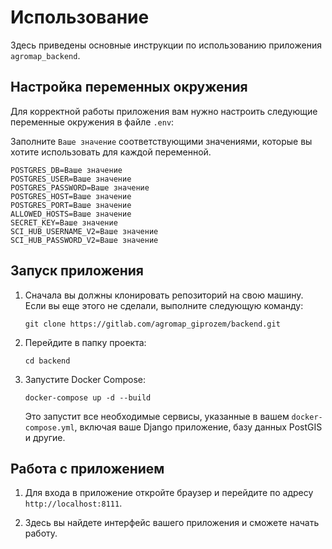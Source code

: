 # Использование

Здесь приведены основные инструкции по использованию приложения `agromap_backend`.

## Настройка переменных окружения

Для корректной работы приложения вам нужно настроить следующие переменные окружения в файле `.env`:

Заполните `Ваше значение` соответствующими значениями, которые вы хотите использовать для каждой переменной.

```shell
POSTGRES_DB=Ваше значение
POSTGRES_USER=Ваше значение
POSTGRES_PASSWORD=Ваше значение
POSTGRES_HOST=Ваше значение
POSTGRES_PORT=Ваше значение
ALLOWED_HOSTS=Ваше значение
SECRET_KEY=Ваше значение
SCI_HUB_USERNAME_V2=Ваше значение
SCI_HUB_PASSWORD_V2=Ваше значение
```

## Запуск приложения

1. Сначала вы должны клонировать репозиторий на свою машину. Если вы еще этого не сделали, выполните следующую команду:

    ```
    git clone https://gitlab.com/agromap_giprozem/backend.git
    ```

2. Перейдите в папку проекта:

    ```
    cd backend
    ```

3. Запустите Docker Compose:

    ```
    docker-compose up -d --build
    ```

   Это запустит все необходимые сервисы, указанные в вашем `docker-compose.yml`, включая ваше Django приложение, базу
   данных PostGIS и другие.

## Работа с приложением

1. Для входа в приложение откройте браузер и перейдите по адресу `http://localhost:8111`.

2. Здесь вы найдете интерфейс вашего приложения и сможете начать работу.


